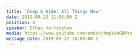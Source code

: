 ```yaml
---
title: 'Deep & Wide: All Things New'
date: 2019-09-23 11:06:00 Z
position: 6
speaker: Ethan Harrington
media: https://www.youtube.com/embed/4mpYwNGDKto
message_date: 2019-09-22 10:00:00 Z
---
```


